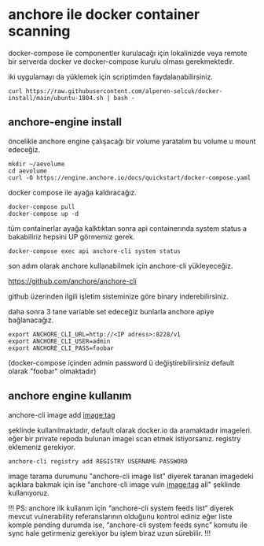 # anchore ile docker container scanning

docker-compose ile componentler kurulacağı için lokalinizde veya remote bir serverda docker ve docker-compose kurulu olması gerekmektedir.

iki uygulamayı da yüklemek için scriptimden faydalanabilirsiniz.

```
curl https://raw.githubusercontent.com/alperen-selcuk/docker-install/main/ubuntu-1804.sh | bash - 
```

## anchore-engine install

öncelikle anchore engine çalışacağı bir volume yaratalım bu volume u mount edeceğiz.

```
mkdir ~/aevolume
cd aevolume
curl -O https://engine.anchore.io/docs/quickstart/docker-compose.yaml
```

docker compose ile ayağa kaldıracağız.

```
docker-compose pull
docker-compose up -d
```

tüm containerlar ayağa kalktıktan sonra api containerında system status a bakabiliriz hepsini UP görmemiz gerek.

```
docker-compose exec api anchore-cli system status
```

son adım olarak anchore kullanabilmek için anchore-cli yükleyeceğiz.

https://github.com/anchore/anchore-cli

github üzerinden ilgili işletim sisteminize göre binary inderebilirsiniz.

daha sonra 3 tane variable set edeceğiz bunlarla anchore apiye bağlanacağız.

```
export ANCHORE_CLI_URL=http://<IP adress>:8228/v1
export ANCHORE_CLI_USER=admin
export ANCHORE_CLI_PASS=foobar
```

(docker-compose içinden admin password ü değiştirebilirsiniz default olarak "foobar" olmaktadır)

## anchore engine kullanım

 anchore-cli image add <image:tag> 
 
 şeklinde kullanılmaktadır, default olarak docker.io da aramaktadır imageleri. eğer bir private repoda bulunan imagei scan etmek istiyorsanız. registry eklemeniz gerekiyor.
 ```
 anchore-cli registry add REGISTRY USERNAME PASSWORD
```

image tarama durumunu "anchore-cli image list" diyerek taranan imagedeki açıklara bakmak için ise "anchore-cli image vuln <image:tag> all" şeklinde kullanıyoruz.

!!!
PS: anchore ilk kullanım için “anchore-cli system feeds list” diyerek mevcut vulnerability referanslarının olduğunu kontrol ediniz eğer liste komple pending durumda ise, “anchore-cli system feeds sync” komutu ile sync hale getirmeniz gerekiyor bu işlem biraz uzun sürebilir.
!!!
